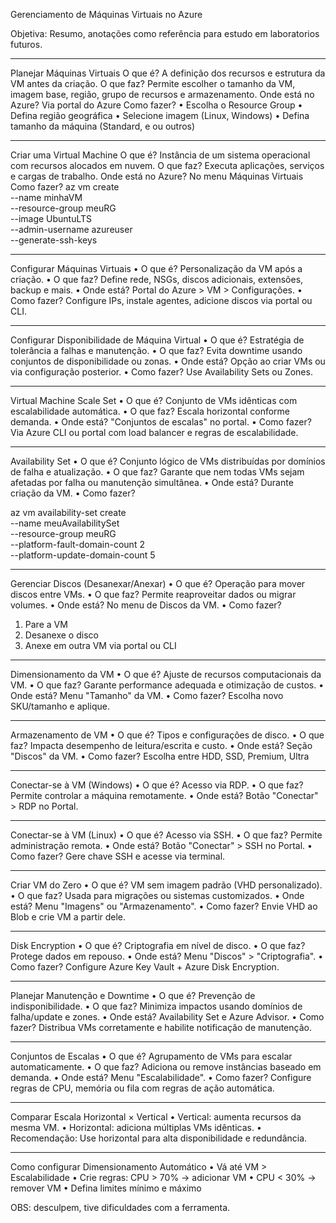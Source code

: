  Gerenciamento de Máquinas Virtuais no Azure

Objetiva: Resumo, anotações como referência para estudo em laboratorios futuros.
________________________________________
 Planejar Máquinas Virtuais
O que é?
A definição dos recursos e estrutura da VM antes da criação.
 O que faz?
Permite escolher o tamanho da VM, imagem base, região, grupo de recursos e armazenamento.
 Onde está no Azure?
Via portal do Azure 
Como fazer?
•	Escolha o Resource Group
•	Defina região geográfica
•	Selecione imagem (Linux, Windows)
•	Defina tamanho da máquina (Standard, e ou outros)
________________________________________
 Criar uma Virtual Machine
 O que é?
Instância de um sistema operacional com recursos alocados em nuvem.
 O que faz?
Executa aplicações, serviços e cargas de trabalho.
 Onde está no Azure?
No menu Máquinas Virtuais
 Como fazer?
az vm create \
  --name minhaVM \
  --resource-group meuRG \
  --image UbuntuLTS \
  --admin-username azureuser \
  --generate-ssh-keys
________________________________________
 Configurar Máquinas Virtuais
•	O que é? Personalização da VM após a criação.
•	O que faz? Define rede, NSGs, discos adicionais, extensões, backup e mais.
•	Onde está? Portal do Azure > VM > Configurações.
•	Como fazer? Configure IPs, instale agentes, adicione discos via portal ou CLI.
________________________________________
 Configurar Disponibilidade de Máquina Virtual
•	O que é? Estratégia de tolerância a falhas e manutenção.
•	O que faz? Evita downtime usando conjuntos de disponibilidade ou zonas.
•	Onde está? Opção ao criar VMs ou via configuração posterior.
•	Como fazer? Use Availability Sets ou Zones.
________________________________________
 Virtual Machine Scale Set
•	O que é? Conjunto de VMs idênticas com escalabilidade automática.
•	O que faz? Escala horizontal conforme demanda.
•	Onde está? "Conjuntos de escalas" no portal.
•	Como fazer? Via Azure CLI ou portal com load balancer e regras de escalabilidade.
________________________________________
Availability Set
•	O que é? Conjunto lógico de VMs distribuídas por domínios de falha e atualização.
•	O que faz? Garante que nem todas VMs sejam afetadas por falha ou manutenção simultânea.
•	Onde está? Durante criação da VM.
•	Como fazer?

az vm availability-set create \
  --name meuAvailabilitySet \
  --resource-group meuRG \
  --platform-fault-domain-count 2 \
  --platform-update-domain-count 5
________________________________________
 Gerenciar Discos (Desanexar/Anexar)
•	O que é? Operação para mover discos entre VMs.
•	O que faz? Permite reaproveitar dados ou migrar volumes.
•	Onde está? No menu de Discos da VM.
•	Como fazer?
1.	Pare a VM
2.	Desanexe o disco
3.	Anexe em outra VM via portal ou CLI
________________________________________
 Dimensionamento da VM
•	O que é? Ajuste de recursos computacionais da VM.
•	O que faz? Garante performance adequada e otimização de custos.
•	Onde está? Menu "Tamanho" da VM.
•	Como fazer? Escolha novo SKU/tamanho e aplique.
________________________________________
 Armazenamento de VM
•	O que é? Tipos e configurações de disco.
•	O que faz? Impacta desempenho de leitura/escrita e custo.
•	Onde está? Seção "Discos" da VM.
•	Como fazer? Escolha entre HDD, SSD, Premium, Ultra
________________________________________
 Conectar-se à VM (Windows)
•	O que é? Acesso via RDP.
•	O que faz? Permite controlar a máquina remotamente.
•	Onde está? Botão "Conectar" > RDP no Portal.
________________________________________
Conectar-se à VM (Linux)
•	O que é? Acesso via SSH.
•	O que faz? Permite administração remota.
•	Onde está? Botão "Conectar" > SSH no Portal.
•	Como fazer? Gere chave SSH e acesse via terminal.
________________________________________
Criar VM do Zero
•	O que é? VM sem imagem padrão (VHD personalizado).
•	O que faz? Usada para migrações ou sistemas customizados.
•	Onde está? Menu "Imagens" ou "Armazenamento".
•	Como fazer? Envie VHD ao Blob e crie VM a partir dele.
________________________________________
Disk Encryption
•	O que é? Criptografia em nível de disco.
•	O que faz? Protege dados em repouso.
•	Onde está? Menu "Discos" > "Criptografia".
•	Como fazer? Configure Azure Key Vault + Azure Disk Encryption.
________________________________________
Planejar Manutenção e Downtime
•	O que é? Prevenção de indisponibilidade.
•	O que faz? Minimiza impactos usando domínios de falha/update e zones.
•	Onde está? Availability Set e Azure Advisor.
•	Como fazer? Distribua VMs corretamente e habilite notificação de manutenção.
________________________________________
Conjuntos de Escalas
•	O que é? Agrupamento de VMs para escalar automaticamente.
•	O que faz? Adiciona ou remove instâncias baseado em demanda.
•	Onde está? Menu "Escalabilidade".
•	Como fazer? Configure regras de CPU, memória ou fila com regras de ação automática.
________________________________________
Comparar Escala Horizontal × Vertical
•	Vertical: aumenta recursos da mesma VM.
•	Horizontal: adiciona múltiplas VMs idênticas.
•	Recomendação: Use horizontal para alta disponibilidade e redundância.
________________________________________
Como configurar Dimensionamento Automático
•	Vá até VM > Escalabilidade
•	Crie regras: CPU > 70% → adicionar VM
•	CPU < 30% → remover VM
•	Defina limites mínimo e máximo

OBS: desculpem, tive dificuldades com a ferramenta.
